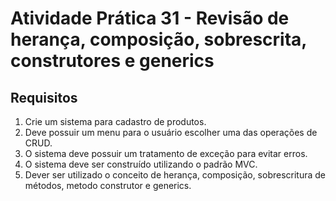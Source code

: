 # Atividade Prática 31 - Revisão de herança, composição, sobrescrita, construtores e generics

## Requisitos
1. Crie um sistema para cadastro de produtos.
2. Deve possuir um menu para o usuário escolher uma das operações de CRUD.
3. O sistema deve possuir um tratamento de exceção para evitar erros.
4. O sistema deve ser construído utilizando o padrão MVC.
5. Dever ser utilizado o conceito de herança, composição, sobrescritura de métodos, metodo construtor e generics.
